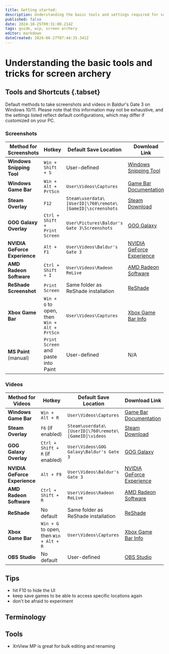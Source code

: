 ```yaml
---
title: Getting started:
description: Understanding the basic tools and settings required for screen archery
published: false
date: 2024-10-25T09:31:00.214Z
tags: guide, wip, screen archery
editor: markdown
dateCreated: 2024-06-27T07:44:35.341Z
---
```


# Understanding the basic tools and tricks for screen archery



## Tools and Shortcuts {.tabset}

Default methods to take screenshots and videos in Baldur's Gate 3 on Windows 10/11. Please note that this information may not be exhaustive, and the settings listed reflect default configurations, which may differ if customized on your PC. 

### Screenshots
|Method for Screenshots       |Hotkey                                      |Default Save Location                                    |Download Link                                                                                                                                         |
|-----------------------------|--------------------------------------------|---------------------------------------------------------|------------------------------------------------------------------------------------------------------------------------------------------------------|
|**Windows Snipping Tool**    |`Win + Shift + S`                           |User-defined                                             |[Windows Snipping Tool](https://support.microsoft.com/en-us/windows/use-snipping-tool-to-capture-screenshots-00246869-3b5a-5bd9-5fb9-ec24b77f7a22)    |
|**Windows Game Bar**         |`Win + Alt + PrtScn`                        |`User\Videos\Captures`                                   |[Game Bar Documentation](https://support.microsoft.com/en-us/windows/record-clips-of-pc-games-with-xbox-game-bar-33bbd7d2-d14e-2d77-2584-e8b3cc2dd326)|
|**Steam Overlay**            |`F12`                                       |`Steam\userdata\[UserID]\760\remote\[GameID]\screenshots`|[Steam Download](https://store.steampowered.com/about/)                                                                                               |
|**GOG Galaxy Overlay**       |`Ctrl + Shift + Print Screen`               |`User\Pictures\Baldur's Gate 3\Screenshots`              |[GOG Galaxy](https://www.gog.com/galaxy)                                                                                                              |
|**NVIDIA GeForce Experience**|`Alt + F1`                                  |`User\Videos\Baldur's Gate 3`                            |[NVIDIA GeForce Experience](https://www.nvidia.com/en-us/geforce/geforce-experience/ )                                                                |
|**AMD Radeon Software**      |`Ctrl + Shift + I`                          |`User\Videos\Radeon ReLive`                              |[AMD Radeon Software](https://www.amd.com/en/support)                                                                                                 |
|**ReShade Screenshot**       |`Print Screen`                              |Same folder as ReShade installation                      |[ReShade](https://reshade.me/)                                                                                                                        |
|**Xbox Game Bar**            |`Win + G` to open, then `Win + Alt + PrtScn`|`User\Videos\Captures`                                   |[Xbox Game Bar Info](https://support.xbox.com/en-US/help/friends-social-activity/share-socialize/game-bar-overview)                                   |
|**MS Paint** (manual)        |`Print Screen` and paste into Paint         |User-defined                                             |N/A                                                                                                                                                   |


### Videos
|Method for Videos            |Hotkey                                 |Default Save Location                               |Download Link                                                                                                                                         |
|-----------------------------|---------------------------------------|----------------------------------------------------|------------------------------------------------------------------------------------------------------------------------------------------------------|
|**Windows Game Bar**         |`Win + Alt + R`                        |`User\Videos\Captures`                              |[Game Bar Documentation](https://support.microsoft.com/en-us/windows/record-clips-of-pc-games-with-xbox-game-bar-33bbd7d2-d14e-2d77-2584-e8b3cc2dd326)|
|**Steam Overlay**            |`F6` (if enabled)                      |`Steam\userdata\[UserID]\760\remote\[GameID]\videos`|[Steam Download](https://store.steampowered.com/about/)                                                                                               |
|**GOG Galaxy Overlay**       |`Ctrl + Shift + R` (if enabled)        |`User\Videos\GOG Galaxy\Baldur's Gate 3`            |[GOG Galaxy](https://www.gog.com/galaxy)                                                                                                              |
|**NVIDIA GeForce Experience**|`Alt + F9`                             |`User\Videos\Baldur's Gate 3`                       |[NVIDIA GeForce Experience](https://www.nvidia.com/en-us/geforce/geforce-experience/)                                                                 |
|**AMD Radeon Software**      |`Ctrl + Shift + R`                     |`User\Videos\Radeon ReLive`                         |[AMD Radeon Software](https://www.amd.com/en/support)                                                                                                 |
|**ReShade**                  |No default                             |Same folder as ReShade installation                 |[ReShade](https://reshade.me/)                                                                                                                        |
|**Xbox Game Bar**            |`Win + G` to open, then `Win + Alt + R`|`User\Videos\Captures`                              |[Xbox Game Bar Info](https://support.xbox.com/en-US/help/friends-social-activity/share-socialize/game-bar-overview)                                   |
|**OBS Studio**               |No default                             |User-defined                                        |[OBS Studio](https://obsproject.com/)                                                                                                                 |


## Tips

- hit F10 to hide the UI
- keep save games to be able to access specific locations again
- don't be afraid to experiment

## Terminology


## Tools
- XnView MP is great for bulk editing and renaming